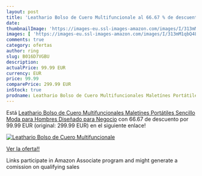 ```yaml
---
layout: post
title: 'Leathario Bolso de Cuero Multifuncionale al 66.67 % de descuento'
date: 
thumbnailImage: 'https://images-eu.ssl-images-amazon.com/images/I/313mM1qbQ4L._SL200_.jpg'
images: [ 'https://images-eu.ssl-images-amazon.com/images/I/313mM1qbQ4L._SL200_.jpg' ]
comments: true
category: ofertas
author: ring
slug: B016D7VGBU
description:
actualPrice: 99.99 EUR
currency: EUR
price: 99.99
comparePrice: 299.99 EUR
inStock: true
prodname: Leathario Bolso de Cuero Multifuncionales Maletínes Portátiles Sencillo Moda para Hombres Diseñado para Negocio
---
```


Está [Leathario Bolso de Cuero Multifuncionales Maletínes Portátiles Sencillo Moda para Hombres Diseñado para Negocio](https://www.amazon.es/dp/B016D7VGBU/?tag=tolees-21) con 66.67 de descuento por 99.99 EUR (original: 299.99 EUR) en el siguiente enlace!

[![Leathario Bolso de Cuero Multifuncionale](https://images-eu.ssl-images-amazon.com/images/I/313mM1qbQ4L._SL200_.jpg)](https://www.amazon.es/dp/B016D7VGBU/?tag=tolees-21)

[Ver la oferta!!](https://www.amazon.es/dp/B016D7VGBU/?tag=tolees-21)

Links participate in Amazon Associate program and might generate a comission on qualifying sales


